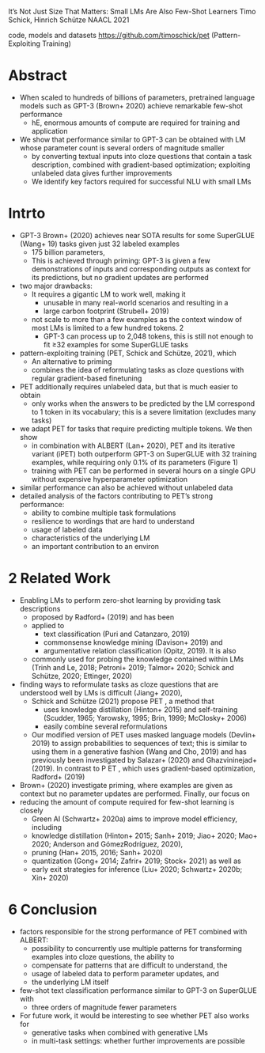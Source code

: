 It’s Not Just Size That Matters: Small LMs Are Also Few-Shot Learners
Timo Schick, Hinrich Schütze
NAACL 2021

code, models and datasets https://github.com/timoschick/pet
(Pattern-Exploiting Training)

# Abstract

* When scaled to hundreds of billions of parameters, pretrained language models
  such as GPT-3 (Brown+ 2020) achieve remarkable few-shot performance
  * hE, enormous amounts of compute are required for training and application
* We show that performance similar to GPT-3 can be obtained with LM whose
  parameter count is several orders of magnitude smaller
  * by converting textual inputs into cloze questions that contain a task
    description, combined with gradient-based optimization; exploiting
    unlabeled data gives further improvements
  * We identify key factors required for successful NLU with small LMs

# Intrto

* GPT-3 Brown+ (2020) achieves near SOTA results for some SuperGLUE (Wang+ 19)
  tasks given just 32 labeled examples
  * 175 billion parameters,
  * This is achieved through priming: GPT-3 is given a few demonstrations of
    inputs and corresponding outputs as context for its predictions, but no
    gradient updates are performed
* two major drawbacks:
  * It requires a gigantic LM to work well, making it
    * unusable in many real-world scenarios and resulting in a
    * large carbon footprint (Strubell+ 2019)
  * not scale to more than a few examples as the context window of most LMs is
    limited to a few hundred tokens. 2
    * GPT-3 can process up to 2,048 tokens, this is
      still not enough to fit ≥32 examples for some SuperGLUE tasks
* pattern-exploiting training (PET, Schick and Schütze, 2021), which
  * An alternative to priming
  * combines the idea of reformulating tasks as cloze questions with
    regular gradient-based finetuning
* PET additionally requires unlabeled data, but that is much easier to obtain
  * only works when the answers to be predicted by the LM correspond to 1 token
    in its vocabulary; this is a severe limitation (excludes many tasks)
* we adapt PET for tasks that require predicting multiple tokens. We then show
  * in combination with ALBERT (Lan+ 2020), PET and its iterative variant
    (iPET) both outperform GPT-3 on SuperGLUE with 32 training examples, while
    requiring only 0.1% of its parameters (Figure 1)
  * training with PET can be performed in several hours on a single GPU
    without expensive hyperparameter optimization
* similar performance can also be achieved without unlabeled data
* detailed analysis of the factors contributing to PET’s strong performance:
  * ability to combine multiple task formulations
  * resilience to wordings that are hard to understand
  * usage of labeled data
  * characteristics of the underlying LM
  * an important contribution to an environ

# 2 Related Work

* Enabling LMs to perform zero-shot learning by providing task descriptions
  * proposed by Radford+ (2019) and has been
  * applied to
    * text classification (Puri and Catanzaro, 2019)
    * commonsense knowledge mining (Davison+ 2019) and
    * argumentative relation classification (Opitz, 2019).  It is also
  * commonly used for probing the knowledge contained within LMs
    (Trinh and Le, 2018; Petroni+ 2019; Talmor+ 2020; Schick and Schütze, 2020;
    Ettinger, 2020)
* finding ways to reformulate tasks as cloze questions that are understood
  well by LMs is difficult (Jiang+ 2020),
  * Schick and Schütze (2021) propose PET , a method that
    * uses knowledge distillation (Hinton+ 2015) and
      self-training (Scudder, 1965; Yarowsky, 1995; Brin, 1999; McClosky+ 2006)
    * easily combine several reformulations
  * Our modified version of PET uses masked language models (Devlin+ 2019) to
    assign probabilities to sequences of text; this is similar to using them in
    a generative fashion (Wang and Cho, 2019) and has previously been
    investigated by Salazar+ (2020) and Ghazvininejad+ (2019). In contrast to P
    ET , which uses gradient-based optimization, Radford+ (2019)
* Brown+ (2020) investigate priming, where examples are given as context but
  no parameter updates are performed.  Finally, our focus on
* reducing the amount of compute required for few-shot learning is closely
  * Green AI (Schwartz+ 2020a) aims to improve model efficiency, including
  * knowledge distillation (Hinton+ 2015; Sanh+ 2019; Jiao+ 2020; Mao+ 2020;
    Anderson and GómezRodríguez, 2020),
  * pruning (Han+ 2015, 2016; Sanh+ 2020)
  * quantization (Gong+ 2014; Zafrir+ 2019; Stock+ 2021) as well as
  * early exit strategies for inference (Liu+ 2020; Schwartz+ 2020b; Xin+ 2020)

# 6 Conclusion

* factors responsible for the strong performance of PET combined with ALBERT:
  * possibility to concurrently use multiple patterns for transforming examples
    into cloze questions, the ability to
  * compensate for patterns that are difficult to understand, the
  * usage of labeled data to perform parameter updates, and
  * the underlying LM itself
* few-shot text classification performance similar to GPT-3 on SuperGLUE with
  * three orders of magnitude fewer parameters
* For future work, it would be interesting to see whether PET also works for
  * generative tasks when combined with generative LMs
  * in multi-task settings: whether further improvements are possible
